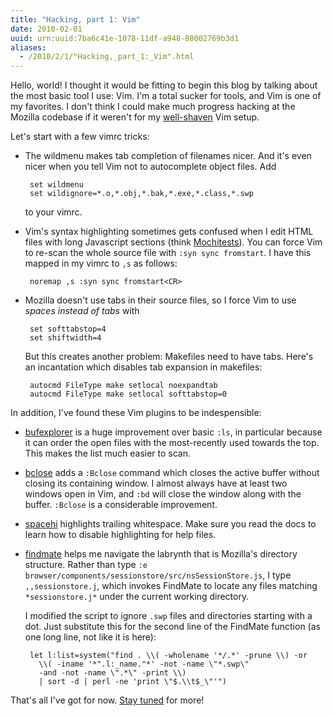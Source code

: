 ```yaml
---
title: "Hacking, part 1: Vim"
date: 2010-02-01
uuid: urn:uuid:7ba6c41e-1078-11df-a948-08002769b3d1
aliases:
  - /2010/2/1/"Hacking,_part_1:_Vim".html
---
```


Hello, world!  I thought it would be fitting to begin this blog by talking
about the most basic tool I use: Vim.  I'm a total sucker for tools, and Vim is
one of my favorites.  I don't think I could make much progress hacking at the
Mozilla codebase if it weren't for my [well-shaven][yak shaving] Vim setup.

Let's start with a few vimrc tricks:

 - The wildmenu makes tab completion of filenames nicer.  And it's even nicer
   when you tell Vim not to autocomplete object files.  Add

        set wildmenu
        set wildignore=*.o,*.obj,*.bak,*.exe,*.class,*.swp

   to your vimrc.

 - Vim's syntax highlighting sometimes gets confused when I edit HTML files
   with long Javascript sections (think [Mochitests][]).  You can force Vim to
   re-scan the whole source file with `:syn sync fromstart`.  I have this
   mapped in my vimrc to `,s` as follows:

        noremap ,s :syn sync fromstart<CR>

 - Mozilla doesn't use tabs in their source files, so I force Vim to use
   *spaces instead of tabs* with

        set softtabstop=4
        set shiftwidth=4

   But this creates another problem: Makefiles need to have tabs.  Here's an
   incantation which disables tab expansion in makefiles:

        autocmd FileType make setlocal noexpandtab
        autocmd FileType make setlocal softtabstop=0

In addition, I've found these Vim plugins to be indespensible:

 - [bufexplorer][] is a huge improvement over basic `:ls`, in particular because
   it can order the open files with the most-recently used towards the top.
   This makes the list much easier to scan.

 - [bclose][] adds a `:Bclose` command which closes the active buffer without
   closing its containing window.  I almost always have at least two windows
   open in Vim, and `:bd` will close the window along with the buffer.
   `:Bclose` is a considerable improvement.

 - [spacehi][] highlights trailing whitespace.  Make sure you read the docs to
   learn how to disable highlighting for help files.

 - [findmate][] helps me navigate the labrynth that is Mozilla's directory
   structure.  Rather than type `:e
   browser/components/sessionstore/src/nsSessionStore.js`, I type
   `,,sessionstore.j`, which invokes FindMate to locate any files matching
   `*sessionstore.j*` under the current working directory.

   I modified the script to ignore `.swp` files and directories starting with a
   dot.  Just substitute this for the second line of the FindMate function (as
   one long line, not like it is here):

        let l:list=system("find . \\( -wholename '*/.*' -prune \\) -or 
          \\( -iname '*".l:_name."*' -not -name \"*.swp\" 
          -and -not -name \".*\" -print \\) 
          | sort -d | perl -ne 'print \"$.\\t$_\"'")

That's all I've got for now.  [Stay tuned][rss] for more!

[yak shaving]: http://joi.ito.com/weblog/2005/03/05/yak-shaving.html
[Mochitests]: https://developer.mozilla.org/en/Mochitest
[findmate]: http://snipt.net/voyeg3r/findmate-plugin-for-vim/
[bufexplorer]: http://www.vim.org/scripts/script.php?script_id=42
[bclose]: http://vim.wikia.com/wiki/Deleting_a_buffer_without_closing_the_window
[spacehi]: http://www.vim.org/scripts/script.php?script_id=443
[rss]: feed.atom
